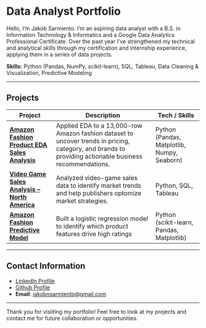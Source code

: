 # Data Analyst Portfolio

Hello, I’m Jakob Sarmiento. I’m an aspiring data analyst with a B.S. in Information Technology & Informatics and a Google Data Analytics Professional Certificate. Over the past year I’ve strengthened my technical and analytical skills through my certification and internship experience, applying them in a series of data projects. 

**Skills:** Python (Pandas, NumPy, scikit-learn), SQL, Tableau, Data Cleaning & Visualization, Predictive Modeling

---

## Projects

| Project | Description | Tech / Skills 
|--------|------------|---------------|
| **[Amazon Fashion Product EDA Sales Analysis](https://github.com/Jakob-Sarmiento/amazon-fashion-sales-eda-analysis)** | Applied EDA to a 13,000-row Amazon fashion dataset to uncover trends in pricing, category, and brands to providing actionable business recommendations.  | Python (Pandas, Matplotlib, Numpy, Seaborn) | 
| **[Video Game Sales Analysis – North America](https://github.com/Jakob-Sarmiento/north-american-video-game-sales-analysis)** | Analyzed video-game sales data to identify market trends and help publishers optomize market strategies.| Python, SQL, Tableau | 
| **[Amazon Fashion Predictive Model](https://github.com/Jakob-Sarmiento/amazon-fashion-sales-predictive-model)** | Built a logistic regression model to identify which product features drive high ratings| Python (scikit-learn, Pandas, Matplotlib) |
---

## Contact Information
- [LinkedIn Profile](https://www.linkedin.com/in/jakob-sarmiento-080074264/)  
- [Github Profile](https://github.com/Jakob-Sarmiento)
- **Email**: jakobnsarmiento@gmail.com

---
Thank you for visiiting my portfolio! Feel free to look at my projects and contact me for future collaboration or opportunities.
